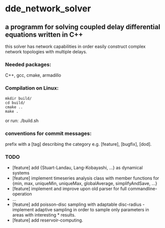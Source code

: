 # dde_network_solver 
## a programm for solving coupled delay differential equations written in C++

this solver has network capabilities in order easily construct complex network topologies with multiple delays.

### Needed packages: 
C++, gcc, cmake, armadillo

### Compilation on Linux:
    mkdir build/
    cd build/
    cmake ..
    make .
or run:
    ./build.sh

### conventions for commit messages:
prefix with a [tag] describing the category e.g. [feature], [bugfix], [dod]. 

### TODO

* [feature] add {Stuart-Landau, Lang-Kobayashi, ...} as dynamical systems
* [feature] implement timeseries analysis class with member functions for {min, max, uniqueMin, uniqueMax, globalAverage, simplifyAndSave, ...}
* [feature] implement and improve upon old parser for full commandline-operation
* ...
* [feature] add poisson-disc sampling with adaptable disc-radius - implement adaptive sampling in order to sample only parameters in areas with interesting * results. 
* [feature] add reservoir-computing.